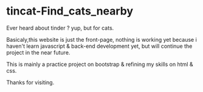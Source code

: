 # tincat-Find_cats_nearby
Ever heard about tinder ? yup, but for cats.
  
Basicaly,this website is just the front-page, nothing is working yet because i haven't learn javascript & back-end development yet, but will continue the project in the near future.
  
This is mainly a practice project on bootstrap & refining my skills on html & css.
  
Thanks for visiting.
